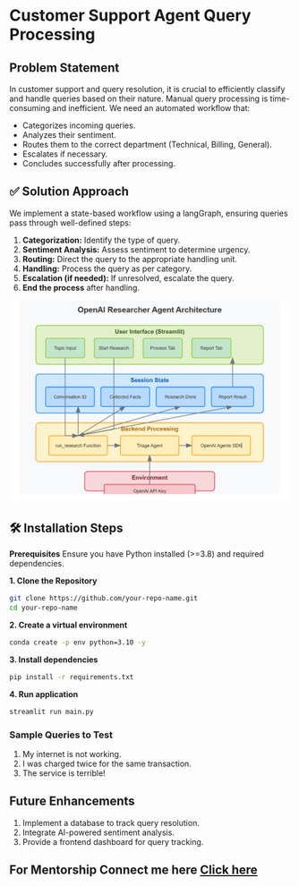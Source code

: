 # Customer Support Agent Query Processing

## Problem Statement

In customer support and query resolution, it is crucial to efficiently classify and handle queries based on their nature. Manual query processing is time-consuming and inefficient. We need an automated workflow that:

- Categorizes incoming queries.
- Analyzes their sentiment.
- Routes them to the correct department (Technical, Billing, General).
- Escalates if necessary.
- Concludes successfully after processing.

## ✅ Solution Approach

We implement a state-based workflow using a langGraph, ensuring queries pass through well-defined steps:

1. **Categorization:** Identify the type of query.
2. **Sentiment Analysis:** Assess sentiment to determine urgency.
3. **Routing:** Direct the query to the appropriate handling unit.
4. **Handling:** Process the query as per category.
5. **Escalation (if needed):** If unresolved, escalate the query.
6. **End the process** after handling.

<img src="arch/arch.png" alt="Workflow Diagram">

## 🛠 Installation Steps

**Prerequisites**
Ensure you have Python installed (>=3.8) and required dependencies.

**1. Clone the Repository**
```bash
git clone https://github.com/your-repo-name.git
cd your-repo-name
```

**2. Create a virtual environment**
```bash
conda create -p env python=3.10 -y
```

**3. Install dependencies**
```bash
pip install -r requirements.txt
```

**4. Run application**
```bash
streamlit run main.py
```

### Sample Queries to Test
1. My internet is not working.
2. I was charged twice for the same transaction.
3. The service is terrible!

## Future Enhancements

1. Implement a database to track query resolution.
2. Integrate AI-powered sentiment analysis.
3. Provide a frontend dashboard for query tracking.

## For Mentorship Connect me here [Click here](https://topmate.io/shivan_kumar1)
